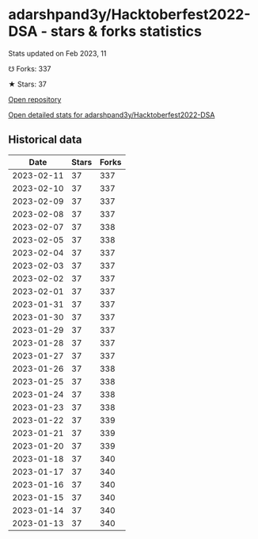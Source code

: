 # adarshpand3y/Hacktoberfest2022-DSA - stars & forks statistics

Stats updated on Feb 2023, 11

☋ Forks: 337

★ Stars: 37

[Open repository](https://github.com/adarshpand3y/Hacktoberfest2022-DSA)

[Open detailed stats for adarshpand3y/Hacktoberfest2022-DSA](https://reviewgithub.com/rep/adarshpand3y/Hacktoberfest2022-DSA)

## Historical data
| Date | Stars | Forks |
|------|-------|-------|
| 2023-02-11 | 37 | 337 | 
| 2023-02-10 | 37 | 337 | 
| 2023-02-09 | 37 | 337 | 
| 2023-02-08 | 37 | 337 | 
| 2023-02-07 | 37 | 338 | 
| 2023-02-05 | 37 | 338 | 
| 2023-02-04 | 37 | 337 | 
| 2023-02-03 | 37 | 337 | 
| 2023-02-02 | 37 | 337 | 
| 2023-02-01 | 37 | 337 | 
| 2023-01-31 | 37 | 337 | 
| 2023-01-30 | 37 | 337 | 
| 2023-01-29 | 37 | 337 | 
| 2023-01-28 | 37 | 337 | 
| 2023-01-27 | 37 | 337 | 
| 2023-01-26 | 37 | 338 | 
| 2023-01-25 | 37 | 338 | 
| 2023-01-24 | 37 | 338 | 
| 2023-01-23 | 37 | 338 | 
| 2023-01-22 | 37 | 339 | 
| 2023-01-21 | 37 | 339 | 
| 2023-01-20 | 37 | 339 | 
| 2023-01-18 | 37 | 340 | 
| 2023-01-17 | 37 | 340 | 
| 2023-01-16 | 37 | 340 | 
| 2023-01-15 | 37 | 340 | 
| 2023-01-14 | 37 | 340 | 
| 2023-01-13 | 37 | 340 | 

